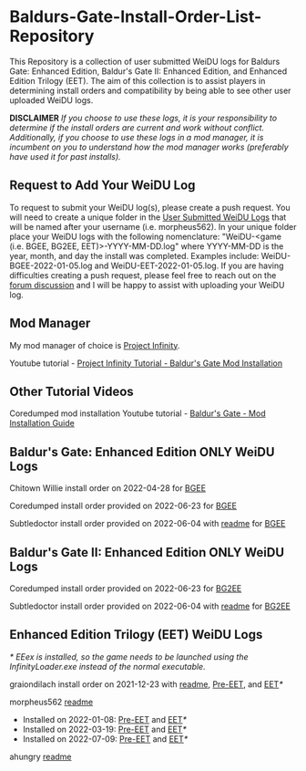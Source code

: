 # Baldurs-Gate-Install-Order-List-Repository
This Repository is a collection of user submitted WeiDU logs for Baldurs Gate: Enhanced Edition, Baldur's Gate II: Enhanced Edition, and Enhanced Edition Trilogy (EET). The aim of this collection is to assist players in determining install orders and compatibility by being able to see other user uploaded WeiDU logs.

**DISCLAIMER** _If you choose to use these logs, it is your responsibility to determine if the install orders are current and work without conflict. Additionally, if you choose to use these logs in a mod manager, it is incumbent on you to understand how the mod manager works (preferably have used it for past installs)._

## Request to Add Your WeiDU Log
To request to submit your WeiDU log(s), please create a push request. You will need to create a unique folder in the [User Submitted WeiDU Logs](https://github.com/morpheus562/Baldurs-Gate-Install-Order-List-Repository/tree/main/user-submitted-weidu-logs) that will be named after your username (i.e. morpheus562). In your unique folder place your WeiDU logs with the following nomenclature: "WeiDU-<game (i.e. BGEE, BG2EE, EET)>-YYYY-MM-DD.log" where YYYY-MM-DD is the year, month, and day the install was completed. Examples include: WeiDU-BGEE-2022-01-05.log and WeiDU-EET-2022-01-05.log. If you are having difficulties creating a push request, please feel free to reach out on the [forum discussion](https://www.gibberlings3.net/forums/topic/33931-baldurs-gate-install-order-list-repository/) and I will be happy to assist with uploading your WeiDU log.

## Mod Manager

My mod manager of choice is [Project Infinity](https://forums.beamdog.com/discussion/74335/project-infinity-mod-manager-for-baldurs-gate-icewind-dale-planescape-torment-and-eet/p1).

Youtube tutorial - [Project Infinity Tutorial - Baldur's Gate Mod Installation](https://www.youtube.com/watch?v=wt1mWX2zo_4)

## Other Tutorial Videos

Coredumped mod installation Youtube tutorial - [Baldur's Gate - Mod Installation Guide](https://www.youtube.com/watch?v=Dpumgv99_iI)

## Baldur's Gate: Enhanced Edition ONLY WeiDU Logs

Chitown Willie install order on 2022-04-28 for [BGEE](https://raw.githubusercontent.com/morpheus562/Baldurs-Gate-Install-Order-List-Repository/main/user-submitted-weidu-logs/chitownwillie/WeiDU-BGEE-2022-04-28.log)

Coredumped install order provided on 2022-06-23 for [BGEE](https://raw.githubusercontent.com/morpheus562/Baldurs-Gate-Install-Order-List-Repository/main/user-submitted-weidu-logs/coredumped/WeiDU-BGEE-2022-06-21.log)

Subtledoctor install order provided on 2022-06-04 with [readme](https://github.com/morpheus562/Baldurs-Gate-Install-Order-List-Repository/blob/main/user-submitted-weidu-logs/subtledoctor/readme.md) for [BGEE](https://raw.githubusercontent.com/morpheus562/Baldurs-Gate-Install-Order-List-Repository/main/user-submitted-weidu-logs/subtledoctor/WeiDU-BGEE-2022-06-04.log)

## Baldur's Gate II: Enhanced Edition ONLY WeiDU Logs

Coredumped install order provided on 2022-06-23 for [BG2EE](https://raw.githubusercontent.com/morpheus562/Baldurs-Gate-Install-Order-List-Repository/main/user-submitted-weidu-logs/coredumped/WeiDU-BG2EE-2022-06-21.log)

Subtledoctor install order provided on 2022-06-04 with [readme](https://github.com/morpheus562/Baldurs-Gate-Install-Order-List-Repository/blob/main/user-submitted-weidu-logs/subtledoctor/readme.md) for [BG2EE](https://raw.githubusercontent.com/morpheus562/Baldurs-Gate-Install-Order-List-Repository/main/user-submitted-weidu-logs/subtledoctor/WeiDU-BG2EE-2022-06-04.log)

## Enhanced Edition Trilogy (EET) WeiDU Logs
_* EEex is installed, so the game needs to be launched using the InfinityLoader.exe instead of the normal executable._

graiondilach install order on 2021-12-23 with [readme](https://github.com/morpheus562/Baldurs-Gate-Install-Order-List-Repository/blob/main/user-submitted-weidu-logs/graiondilach/readme.md), [Pre-EET](https://raw.githubusercontent.com/morpheus562/Baldurs-Gate-Install-Order-List-Repository/main/user-submitted-weidu-logs/graiondilach/WeiDU-BGEE-2021-12-23.log), and [EET](https://raw.githubusercontent.com/morpheus562/Baldurs-Gate-Install-Order-List-Repository/main/user-submitted-weidu-logs/graiondilach/WeiDU-EET-2021-12-23.log)_*_

morpheus562 [readme](https://github.com/morpheus562/Baldurs-Gate-Install-Order-List-Repository/blob/main/user-submitted-weidu-logs/morpheus562/readme.md)
- Installed on 2022-01-08: [Pre-EET](https://raw.githubusercontent.com/morpheus562/Baldurs-Gate-Install-Order-List-Repository/main/user-submitted-weidu-logs/morpheus562/WeiDU-BGEE-2022-01-05.log) and [EET](https://raw.githubusercontent.com/morpheus562/Baldurs-Gate-Install-Order-List-Repository/main/user-submitted-weidu-logs/morpheus562/WeiDU-EET-2022-01-05.log)_*_
- Installed on 2022-03-19: [Pre-EET](https://raw.githubusercontent.com/morpheus562/Baldurs-Gate-Install-Order-List-Repository/main/user-submitted-weidu-logs/morpheus562/WeiDU-BGEE-2022-03-19.log) and [EET](https://raw.githubusercontent.com/morpheus562/Baldurs-Gate-Install-Order-List-Repository/main/user-submitted-weidu-logs/morpheus562/WeiDU-EET-2022-03-19.log)_*_
- Installed on 2022-07-09: [Pre-EET](https://raw.githubusercontent.com/morpheus562/Baldurs-Gate-Install-Order-List-Repository/main/user-submitted-weidu-logs/morpheus562/WeiDU-BGEE-2022-07-09.log) and [EET](https://raw.githubusercontent.com/morpheus562/Baldurs-Gate-Install-Order-List-Repository/main/user-submitted-weidu-logs/morpheus562/WeiDU-EET-2022-07-09.log)_*_

ahungry [readme](https://github.com/morpheus562/Baldurs-Gate-Install-Order-List-Repository/blob/main/user-submitted-weidu-logs/ahungry/README.md)
